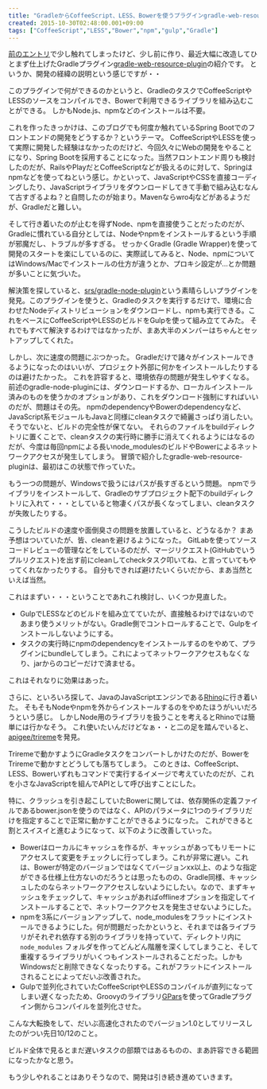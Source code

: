 ```yaml
---
title: "GradleからCoffeeScript、LESS、Bowerを使うプラグインgradle-web-resource-plugin"
created: 2015-10-30T02:48:00.001+09:00
tags: ["CoffeeScript","LESS","Bower","npm","gulp","Gradle"]
---
```

[前のエントリ](http://ksoichiro.blogspot.com/2015/10/gradle-28spock.html)で少し触れてしまったけど、少し前に作り、最近大幅に改造してひとまず仕上げたGradleプラグイン[gradle-web-resource-plugin](https://github.com/ksoichiro/gradle-web-resource-plugin)の紹介です。
というか、開発の経緯の説明という感じですが・・

このプラグインで何ができるのかというと、GradleのタスクでCoffeeScriptやLESSのソースをコンパイルでき、Bowerで利用できるライブラリを組み込むことができる。
しかもNode.js、npmなどのインストールは不要。
<!--more-->

これを作ったきっかけは、このブログでも何度か触れているSpring Bootでのフロントエンドの開発をどうするか？というテーマ。
CoffeeScriptやLESSを使って実際に開発した経験はなかったのだけど、今回久々にWebの開発をやることになり、Spring Bootを採用することになった。当然フロントエンド周りも検討したのだが、RailsやPlayだとCoffeeScriptなどが扱えるのに対して、Springはnpmなどを使ってねという感じ。かといって、JavaScriptやCSSを直接コーディングしたり、JavaScriptライブラリをダウンロードしてきて手動で組み込むなんて古すぎるよね？と自問したのが始まり。Mavenならwro4jなどがあるようだが、Gradleだと難しい。

そして行き着いたのが止むを得ずNode、npmを直接使うことだったのだが、Gradleに慣れている自分としては、Nodeやnpmをインストールするという手順が邪魔だし、トラブルが多すぎる。
せっかくGradle (Gradle Wrapper)を使って開発のスタートを楽にしているのに、実際試してみると、Node、npmについてはWindows/Macでインストールの仕方が違うとか、プロキシ設定が...とか問題が多いことに気づいた。

解決策を探していると、[srs/gradle-node-plugin](https://github.com/srs/gradle-node-plugin)という素晴らしいプラグインを発見。このプラグインを使うと、Gradleのタスクを実行するだけで、環境に合わせたNodeディストリビューションをダウンロードし、npmも実行できる。これをベースにCoffeeScriptやLESSのビルドをGulpを使って組み立ててみた。
それでもすべて解決するわけではなかったが、まあ大半のメンバーはちゃんとセットアップしてくれた。

しかし、次に速度の問題にぶつかった。
Gradleだけで諸々がインストールできるようになったのはいいが、プロジェクト外部に何かをインストールしたりするのは避けたかった。
これを許容すると、環境依存の問題が発生しやすくなる。
前述のgradle-node-pluginには、ダウンロードするか、ローカルインストール済みのものを使うかのオプションがあり、これをダウンロード強制にすればいいのだが、問題はその先。
npmのdependencyやBowerのdependencyなど、JavaScript系モジュールもJavaと同様にcleanタスクで綺麗さっぱり消したい。
そうでないと、ビルドの完全性が保てない。
それらのファイルをbuildディレクトリに置くことで、cleanタスクの実行時に勝手に消えてくれるようにはなるのだが、今度は毎回npmによる長いnode_modulesのビルドやBowerによるネットワークアクセスが発生してしまう。
冒頭で紹介したgradle-web-resource-pluginは、最初はこの状態で作っていた。

もう一つの問題が、Windowsで扱うにはパスが長すぎるという問題。
npmでライブラリをインストールして、Gradleのサブプロジェクト配下のbuildディレクトリに入れて・・・としていると物凄くパスが長くなってしまい、cleanタスクが失敗したりする。

こうしたビルドの速度や面倒臭さの問題を放置していると、どうなるか？
まあ予想はついていたが、皆、cleanを避けるようになった。
GitLabを使ってソースコードレビューの管理などをしているのだが、マージリクエスト(GitHubでいうプルリクエスト)を出す前にcleanしてcheckタスク叩いてね、と言っていてもやってくれなかったりする。
自分もできれば避けたいくらいだから、まあ当然といえば当然。

これはまずい・・・ということであれこれ検討し、いくつか見直した。

* GulpでLESSなどのビルドを組み立てていたが、直接触るわけではないのであまり使うメリットがない。Gradle側でコントロールすることで、Gulpをインストールしないようにする。
* タスクの実行時にnpmのdependencyをインストールするのをやめて、プラグインにbundleしてしまう。これによってネットワークアクセスもなくなり、jarからのコピーだけで済ませる。

これはそれなりに効果はあった。

さらに、といろいろ探して、JavaのJavaScriptエンジンである[Rhino](https://github.com/mozilla/rhino)に行き着いた。
そもそもNodeやnpmを外からインストールするのをやめたほうがいいだろうという感じ。
しかしNode用のライブラリを扱うことを考えるとRhinoでは簡単には行かなそう。
これ使いたいんだけどなぁ・・と二の足を踏んでいると、[apigee/trireme](https://github.com/apigee/trireme)を発見。

Triremeで動かすようにGradleタスクをコンバートしかけたのだが、BowerをTriremeで動かすとどうしても落ちてしまう。
このときは、CoffeeScript、LESS、Bowerいずれもコマンドで実行するイメージで考えていたのだが、これを小さなJavaScriptを組んでAPIとして呼び出すことにした。

特に、クラッシュを引き起こしていたBowerに関しては、依存関係の定義ファイルであるbower.jsonを使うのではなく、APIのパラメータに1つのライブラリだけを指定することで正常に動かすことができるようになった。
これができると割とスイスイと進むようになって、以下のように改善していった。

* Bowerはローカルにキャッシュを作るが、キャッシュがあってもリモートにアクセスして変更をチェックしに行ってしまう。これが非常に遅い。これは、Bowerが特定のバージョンではなくてバージョンxx以上、のような指定ができる仕様上仕方ないのだろうとは思ったものの、Gradle同様、キャッシュしたのならネットワークアクセスしないようにしたい。なので、まずキャッシュをチェックして、キャッシュがあればofflineオプションを指定してインストールすることで、ネットワークアクセスを発生させないようにした。
* npmを3系にバージョンアップして、node_modulesをフラットにインストールできるようにした。何が問題だったかというと、それまでは各ライブラリがそれぞれ依存する別のライブラリを持っていて、ディレクトリ内に `node_modules` フォルダを作ってどんどん階層を深くしてしまうこと、そして重複するライブラリがいくつもインストールされることだった。しかもWindowsだと削除できなくなったりする。これがフラットにインストールされることによってだいぶ改善された。
* Gulpで並列化されていたCoffeeScriptやLESSのコンパイルが直列になってしまい遅くなったため、Groovyのライブラリ[GPars](https://github.com/GPars/GPars)を使ってGradleプラグイン側からコンパイルを並列化させた。

こんな大転換をして、だいぶ高速化されたのでバージョン1.0としてリリースしたのがつい先日10/12のこと。

ビルド全体で見るとまだ遅いタスクの部類ではあるものの、まあ許容できる範囲になったかなと思う。

もう少しやれることはありそうなので、開発は引き続き進めていきます。
